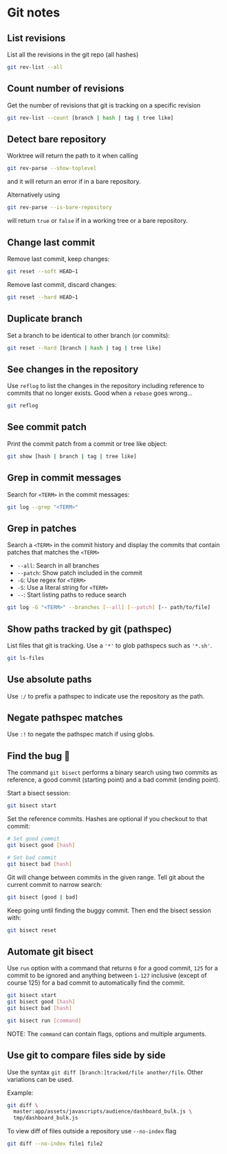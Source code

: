 Git notes
===========

## List revisions

List all the revisions in the git repo (all hashes)

```bash
git rev-list --all
```

## Count number of revisions

Get the number of revisions that git is tracking on a specific revision

```bash
git rev-list --count [branch | hash | tag | tree like]
```

## Detect bare repository

Worktree will return the path to it when calling

```bash
git rev-parse --show-toplevel
```

and it will return an error if in a bare repository.

Alternatively using

```bash
git rev-parse --is-bare-repository
```

will return `true` or `false` if in a working tree or a bare repository.

## Change last commit

Remove last commit, keep changes:

```bash
git reset --soft HEAD~1
```

Remove last commit, discard changes:

```bash
git reset --hard HEAD~1
```

## Duplicate branch

Set a branch to be identical to other branch (or commits):

```bash
git reset --hard [branch | hash | tag | tree like]
```

## See changes in the repository

Use `reflog` to list the changes in the repository including reference to commits that no longer exists.
Good when a `rebase` goes wrong...

```bash
git reflog
```

## See commit patch

Print the commit patch from a commit or tree like object:

```bash
git show [hash | branch | tag | tree like]
```

## Grep in commit messages

Search for `<TERM>` in the commit messages:

```bash
git log --grep "<TERM>"
```

## Grep in patches

Search a `<TERM>` in the commit history and display the commits that contain patches that matches the `<TERM>`

- `--all`: Search in all branches
- `--patch`: Show patch included in the commit
- `-G`: Use regex for `<TERM>`
- `-S`: Use a literal string for `<TERM>`
- `--`: Start listing paths to reduce search

```bash
git log -G "<TERM>" --branches [--all] [--patch] [-- path/to/file]
```

## Show paths tracked by git (pathspec)

List files that git is tracking. Use a `'*'` to glob pathspecs such as `'*.sh'`.

```bash
git ls-files
```

## Use absolute paths

Use `:/` to prefix a pathspec to indicate use the repository as the path.

## Negate pathspec matches

Use `:!` to negate the pathspec match if using globs.

## Find the bug 🐞

The command `git bisect` performs a binary search using two commits as reference, a good commit (starting point) and a bad commit (ending point).

Start a bisect session:

```bash
git bisect start
```

Set the reference commits. Hashes are optional if you checkout to that commit:

```bash
# Set good commit
git bisect good [hash]

# Set bad commit
git bisect bad [hash]
```

Git will change between commits in the given range. Tell git about the current commit to narrow search:

```bash
git bisect [good | bad]
```

Keep going until finding the buggy commit. Then end the bisect session with:

```bash
git bisect reset
```

## Automate git bisect

Use `run` option with a command that returns `0` for a good commit, `125` for a commit to be ignored and anything between `1-127` inclusive (except of course 125) for a bad commit to automatically find the commit.

```bash
git bisect start
git bisect good [hash]
git bisect bad [hash]

git bisect run [command]
```

NOTE: The `command` can contain flags, options and multiple arguments.

## Use git to compare files side by side

Use the syntax `git diff [branch:]tracked/file another/file`. Other variations can be used.

Example:

```bash
git diff \
  master:app/assets/javascripts/audience/dashboard_bulk.js \
  tmp/dashboard_bulk.js
```

To view diff of files outside a repository use `--no-index` flag

```bash
git diff --no-index file1 file2
```

